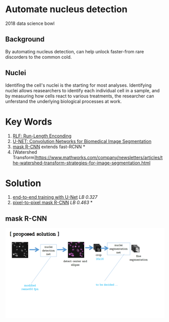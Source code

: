 # Automate nucleus detection
2018 data science bowl

## Background
By automating nucleus detection, can help unlock faster-from rare discorders to the common cold.

## Nuclei
Identifing the cell's nuclei is the starting for most analyses. Identifying nuclei allows reasearchers to identify each individual cell in a sample, and by measuring how cells react to various treatments, the researcher can unferstand the underlying biological processes at work.


# Key Words
1. [RLF: Run-Length Enconding](https://zh.wikipedia.org/wiki/%E6%B8%B8%E7%A8%8B%E7%BC%96%E7%A0%81)
2. [U-NET: Convolution Networks for Biomedical Image Segmentation](https://arxiv.org/abs/1505.04597)
3. [mask R-CNN](https://arxiv.org/pdf/1703.06870.pdf) extends fast-RCNN *
4. [Watershed Transform]https://www.mathworks.com/company/newsletters/articles/the-watershed-transform-strategies-for-image-segmentation.html

# Solution
1. [end-to-end training with U-Net](https://www.kaggle.com/fabsta/nuclei-segmentation-tensorflow-u-net-0-327-027909/notebook) *LB 0.327*
2. [pixel-to-pixel mask R-CNN](https://drive.google.com/drive/folders/1EtBdlPK3BVahHBZtB103QQxNUdWaJ6di) *LB 0.463* *

## mask R-CNN
![model](/doc/image/Slide1.png)